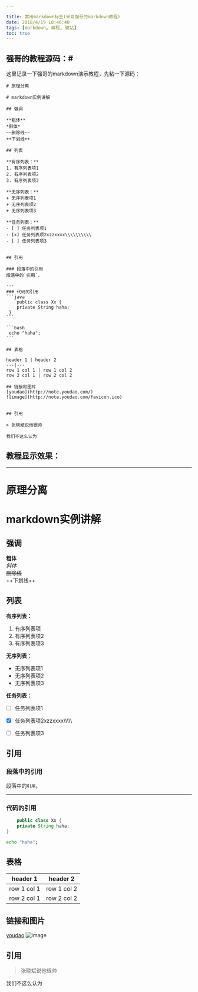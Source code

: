 ```yaml
---

title: 常用markdown标签(来自强哥的markdown教程)
date: 2018/4/19 18:46:40  
tags: [markdown, 编程, 建站]
toc: true
---
```


## 强哥的教程源码：#
这里记录一下强哥的markdown演示教程，先粘一下源码：
<!--more-->
````
# 原理分离

# markdown实例讲解

## 强调

**粗体**  
*斜体*  
~~删除线~~  
++下划线++  

## 列表

**有序列表：**
1. 有序列表项1
2. 有序列表项2
3. 有序列表项3

**无序列表：**
+ 无序列表项1
+ 无序列表项2
+ 无序列表项3

**任务列表：**
- [ ] 任务列表项1
- [x] 任务列表项2xzzxxxx\\\\\\\\\\
- [ ] 任务列表项3


## 引用

### 段落中的引用
段落中的`引用`，

---
### 代码的引用
```java
	public class Xx {
    private String haha;
 }
```

```bash
 echo "haha";
```

## 表格

header 1 | header 2
---|---
row 1 col 1 | row 1 col 2
row 2 col 1 | row 2 col 2

## 链接和图片
[youdao](http://note.youdao.com/)
![image](http://note.youdao.com/favicon.ico)


## 引用

> 张晓斌说他很帅

我们不这么认为
````
 
## 教程显示效果：
---

# 原理分离

# markdown实例讲解

## 强调

**粗体**  
*斜体*  
~~删除线~~  
++下划线++  

## 列表

**有序列表：**
1. 有序列表项 
2. 有序列表项2
3. 有序列表项3

**无序列表：**
+ 无序列表项1
+ 无序列表项2
+ 无序列表项3

**任务列表：**
- [ ] 任务列表项1
- [x] 任务列表项2xzzxxxx\\\\\\\\\\
- [ ] 任务列表项3


## 引用

### 段落中的引用
段落中的`引用`，

---
### 代码的引用
```java
	public class Xx {
    private String haha;
}
```

```bash
echo "haha";
```

## 表格

header 1 | header 2
---|---
row 1 col 1 | row 1 col 2
row 2 col 1 | row 2 col 2

## 链接和图片
[youdao](http://note.youdao.com/)
![image](http://note.youdao.com/favicon.ico)


## 引用

> 张晓斌说他很帅

我们不这么认为